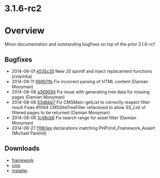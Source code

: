 # 3.1.6-rc2

# Overview

Minor documentation and outstanding bugfixes on top of the prior 3.1.6-rc1

## Bugfixes

 * 2014-06-01 [e535c35](https://github.com/silverstripe/sapphire/commit/e535c35) New JS sprintf and inject replacement functions (colymba)
 * 2014-08-11 [98907fb](https://github.com/silverstripe/sapphire/commit/98907fb) Fix incorrect parsing of HTML content (Damian Mooyman)
 * 2014-08-08 [a369094](https://github.com/silverstripe/sapphire/commit/a369094) Fix issue with generating tree data for missing pages (Damian Mooyman)
 * 2014-08-06 [53dbbb7](https://github.com/silverstripe/silverstripe-cms/commit/53dbbb7) Fix CMSMain::getList to correctly respect filter result Fixes #1064 CMSSiteTreeFilter refactored to allow SS_List of filtered pages to be returned (Damian Mooyman)
 * 2014-08-06 [1c48cb6](https://github.com/silverstripe/silverstripe-cms/commit/1c48cb6) Fix search range for asset filter (Damian Mooyman)
 * 2014-06-27 [f19b1ee](https://github.com/silverstripe/sapphire/commit/f19b1ee) declarations matching PHPUnit_Framework_Assert (Michael Parkhill)

## Downloads

 * [framework](https://github.com/silverstripe/silverstripe-framework/releases/tag/3.1.6-rc2)
 * [cms](https://github.com/silverstripe/silverstripe-cms/releases/tag/3.1.6-rc2)
 * [installer](https://github.com/silverstripe/silverstripe-installer/releases/tag/3.1.6-rc2)
